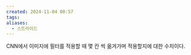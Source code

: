 ```yaml
---
created: 2024-11-04 00:57
tags: 
aliases:
  - 스트라이드
---
```

CNN에서 이미지에 필터를 적용할 때 몇 칸 씩 옮겨가며 적용할지에 대한 수치이다.